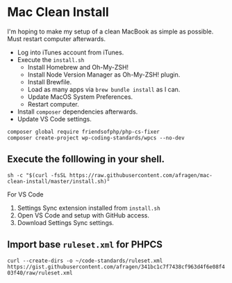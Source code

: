 # Mac Clean Install

I'm hoping to make my setup of a clean MacBook as simple as possible. Must restart computer afterwards.

* Log into iTunes account from iTunes.
* Execute the `install.sh`
  * Install Homebrew and Oh-My-ZSH!
  * Install Node Version Manager as Oh-My-ZSH! plugin.
  * Install Brewfile.
  * Load as many apps via `brew bundle install` as I can.
  * Update MacOS System Preferences.
  * Restart computer.
 * Install `composer` dependencies afterwards.
* Update VS Code settings.

```
composer global require friendsofphp/php-cs-fixer
composer create-project wp-coding-standards/wpcs --no-dev
```


## Execute the folllowing in your shell.
`sh -c "$(curl -fsSL https://raw.githubusercontent.com/afragen/mac-clean-install/master/install.sh)"`

For VS Code
  1. Settings Sync extension installed from `install.sh`
  2. Open VS Code and setup with GitHub access.
  3. Download Settings Sync settings.

## Import base `ruleset.xml` for PHPCS
`curl --create-dirs -o ~/code-standards/ruleset.xml https://gist.githubusercontent.com/afragen/341bc1c7f7438cf963d4f6e08f403f40/raw/ruleset.xml`
